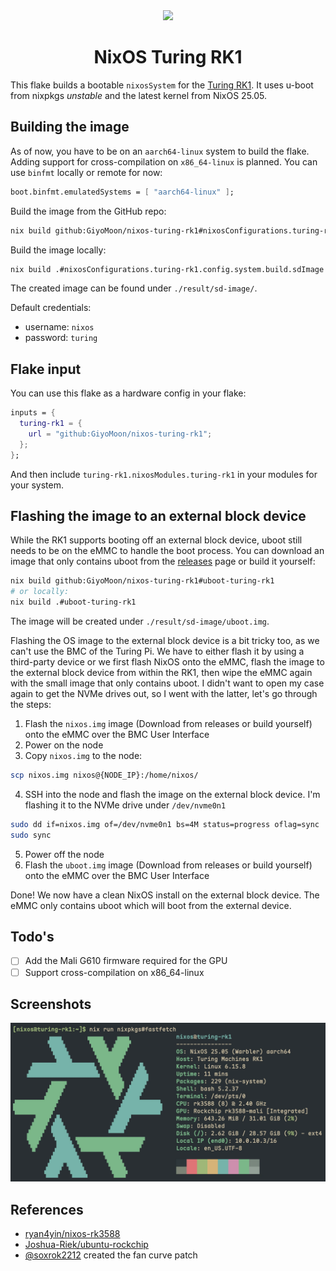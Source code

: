 <div align="center"><img src="assets/nixos.svg" width=200 /></div>
<h1 align="center">NixOS Turing RK1</h1>

This flake builds a bootable `nixosSystem` for the [Turing RK1](https://turingpi.com/product/turing-rk1/). It uses u-boot from nixpkgs _unstable_ and the latest kernel from NixOS 25.05.

## Building the image

As of now, you have to be on an `aarch64-linux` system to build the flake. Adding support for cross-compilation on `x86_64-linux` is planned. You can use `binfmt` locally or remote for now:

```nix
boot.binfmt.emulatedSystems = [ "aarch64-linux" ];
```

Build the image from the GitHub repo:

```bash
nix build github:GiyoMoon/nixos-turing-rk1#nixosConfigurations.turing-rk1.config.system.build.sdImage
```

Build the image locally:

```bash
nix build .#nixosConfigurations.turing-rk1.config.system.build.sdImage
```

The created image can be found under `./result/sd-image/`.

Default credentials:

- username: `nixos`
- password: `turing`

## Flake input

You can use this flake as a hardware config in your flake:

```nix
inputs = {
  turing-rk1 = {
    url = "github:GiyoMoon/nixos-turing-rk1";
  };
};
```

And then include `turing-rk1.nixosModules.turing-rk1` in your modules for your system.

## Flashing the image to an external block device

While the RK1 supports booting off an external block device, uboot still needs to be on the eMMC to handle the boot process. You can download an image that only contains uboot from the [releases](https://github.com/GiyoMoon/nixos-turing-rk1/releases) page or build it yourself:

```bash
nix build github:GiyoMoon/nixos-turing-rk1#uboot-turing-rk1
# or locally:
nix build .#uboot-turing-rk1
```

The image will be created under `./result/sd-image/uboot.img`.

Flashing the OS image to the external block device is a bit tricky too, as we can't use the BMC of the Turing Pi. We have to either flash it by using a third-party device or we first flash NixOS onto the eMMC, flash the image to the external block device from within the RK1, then wipe the eMMC again with the small image that only contains uboot. I didn't want to open my case again to get the NVMe drives out, so I went with the latter, let's go through the steps:

1. Flash the `nixos.img` image (Download from releases or build yourself) onto the eMMC over the BMC User Interface
2. Power on the node
3. Copy `nixos.img` to the node:

```bash
scp nixos.img nixos@{NODE_IP}:/home/nixos/
```

4. SSH into the node and flash the image on the external block device. I'm flashing it to the NVMe drive under `/dev/nvme0n1`

```bash
sudo dd if=nixos.img of=/dev/nvme0n1 bs=4M status=progress oflag=sync
sudo sync
```

5. Power off the node
6. Flash the `uboot.img` image (Download from releases or build yourself) onto the eMMC over the BMC User Interface

Done! We now have a clean NixOS install on the external block device. The eMMC only contains uboot which will boot from the external device.

## Todo's

- [ ] Add the Mali G610 firmware required for the GPU
- [ ] Support cross-compilation on x86_64-linux

## Screenshots

![NixOS fastfetch](./assets/fastfetch.webp)

## References

- [ryan4yin/nixos-rk3588](https://github.com/ryan4yin/nixos-rk3588)
- [Joshua-Riek/ubuntu-rockchip](https://github.com/Joshua-Riek/ubuntu-rockchip)
- [@soxrok2212](https://github.com/soxrok2212) created the fan curve patch
